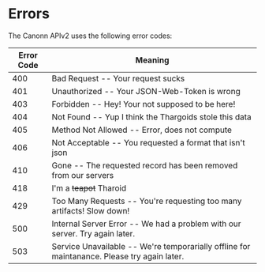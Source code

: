 # Errors

The Canonn APIv2 uses the following error codes:

Error Code | Meaning
---------- | -------
400 | Bad Request -- Your request sucks
401 | Unauthorized -- Your JSON-Web-Token is wrong
403 | Forbidden -- Hey! Your not supposed to be here!
404 | Not Found -- Yup I think the Thargoids stole this data
405 | Method Not Allowed -- Error, does not compute
406 | Not Acceptable -- You requested a format that isn't json
410 | Gone -- The requested record has been removed from our servers
418 | I'm a ~~teapot~~ Tharoid
429 | Too Many Requests -- You're requesting too many artifacts! Slow down!
500 | Internal Server Error -- We had a problem with our server. Try again later.
503 | Service Unavailable -- We're temporarially offline for maintanance. Please try again later.

